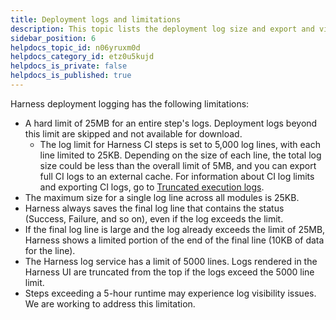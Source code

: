 ```yaml
---
title: Deployment logs and limitations
description: This topic lists the deployment log size and export and viewing limits.
sidebar_position: 6
helpdocs_topic_id: n06yruxm0d
helpdocs_category_id: etz0u5kujd
helpdocs_is_private: false
helpdocs_is_published: true
---
```


Harness deployment logging has the following limitations:

* A hard limit of 25MB for an entire step's logs. Deployment logs beyond this limit are skipped and not available for download.
   * The log limit for Harness CI steps is set to 5,000 log lines, with each line limited to 25KB. Depending on the size of each line, the total log size could be less than the overall limit of 5MB, and you can export full CI logs to an external cache. For information about CI log limits and exporting CI logs, go to [Truncated execution logs](/kb/continuous-integration/continuous-integration-faqs/#truncated-execution-logs).
* The maximum size for a single log line across all modules is 25KB.
* Harness always saves the final log line that contains the status (Success, Failure, and so on), even if the log exceeds the limit.
* If the final log line is large and the log already exceeds the limit of 25MB, Harness shows a limited portion of the end of the final line (10KB of data for the line).
* The Harness log service has a limit of 5000 lines. Logs rendered in the Harness UI are truncated from the top if the logs exceed the 5000 line limit.
* Steps exceeding a 5-hour runtime may experience log visibility issues. We are working to address this limitation.
